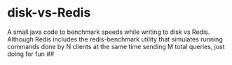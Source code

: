 # disk-vs-Redis
A small java code to benchmark speeds while writing to disk vs Redis. Although Redis includes the redis-benchmark utility that simulates running commands done by N clients at the same time sending M total queries, just doing for fun ##
